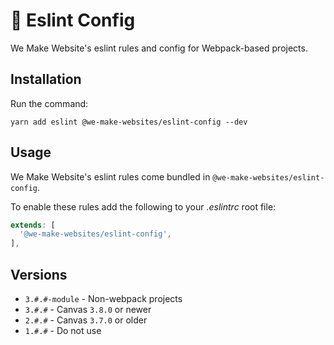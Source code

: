 # 🔧 Eslint Config

We Make Website's eslint rules and config for Webpack-based projects.

## Installation

Run the command:

```
yarn add eslint @we-make-websites/eslint-config --dev
```

## Usage
We Make Website's eslint rules come bundled in `@we-make-websites/eslint-config`.

To enable these rules add the following to your _.eslintrc_ root file:

```js
extends: [
  '@we-make-websites/eslint-config',
],
```

## Versions

* `3.#.#-module` - Non-webpack projects
* `3.#.#` - Canvas `3.8.0` or newer
* `2.#.#` - Canvas `3.7.0` or older
* `1.#.#` - Do not use
